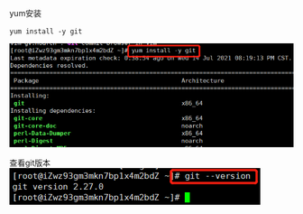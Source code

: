 yum安装
```
yum install -y git
```
![安装git](https://github.com/muxianliangqin/Install-software-under-Linux/blob/main/git/%E5%AE%89%E8%A3%85git.png)

查看git版本
![查看git版本](https://github.com/muxianliangqin/Install-software-under-Linux/blob/main/git/%E6%9F%A5%E7%9C%8Bgit%E7%89%88%E6%9C%AC.png)
